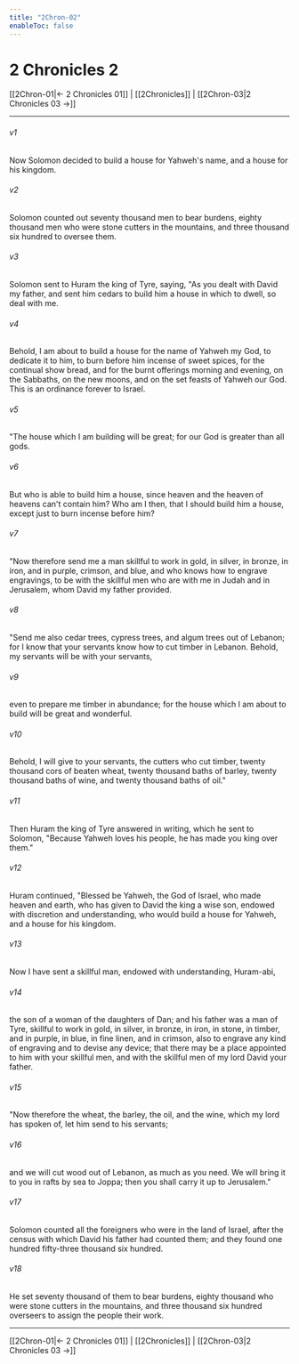 ```yaml
---
title: "2Chron-02"
enableToc: false
---
```


# 2 Chronicles 2

[[2Chron-01|← 2 Chronicles 01]] | [[2Chronicles]] | [[2Chron-03|2 Chronicles 03 →]]
***



###### v1 
Now Solomon decided to build a house for Yahweh's name, and a house for his kingdom. 

###### v2 
Solomon counted out seventy thousand men to bear burdens, eighty thousand men who were stone cutters in the mountains, and three thousand six hundred to oversee them. 

###### v3 
Solomon sent to Huram the king of Tyre, saying, "As you dealt with David my father, and sent him cedars to build him a house in which to dwell, so deal with me. 

###### v4 
Behold, I am about to build a house for the name of Yahweh my God, to dedicate it to him, to burn before him incense of sweet spices, for the continual show bread, and for the burnt offerings morning and evening, on the Sabbaths, on the new moons, and on the set feasts of Yahweh our God. This is an ordinance forever to Israel. 

###### v5 
"The house which I am building will be great; for our God is greater than all gods. 

###### v6 
But who is able to build him a house, since heaven and the heaven of heavens can't contain him? Who am I then, that I should build him a house, except just to burn incense before him? 

###### v7 
"Now therefore send me a man skillful to work in gold, in silver, in bronze, in iron, and in purple, crimson, and blue, and who knows how to engrave engravings, to be with the skillful men who are with me in Judah and in Jerusalem, whom David my father provided. 

###### v8 
"Send me also cedar trees, cypress trees, and algum trees out of Lebanon; for I know that your servants know how to cut timber in Lebanon. Behold, my servants will be with your servants, 

###### v9 
even to prepare me timber in abundance; for the house which I am about to build will be great and wonderful. 

###### v10 
Behold, I will give to your servants, the cutters who cut timber, twenty thousand cors of beaten wheat, twenty thousand baths of barley, twenty thousand baths of wine, and twenty thousand baths of oil." 

###### v11 
Then Huram the king of Tyre answered in writing, which he sent to Solomon, "Because Yahweh loves his people, he has made you king over them." 

###### v12 
Huram continued, "Blessed be Yahweh, the God of Israel, who made heaven and earth, who has given to David the king a wise son, endowed with discretion and understanding, who would build a house for Yahweh, and a house for his kingdom. 

###### v13 
Now I have sent a skillful man, endowed with understanding, Huram-abi, 

###### v14 
the son of a woman of the daughters of Dan; and his father was a man of Tyre, skillful to work in gold, in silver, in bronze, in iron, in stone, in timber, and in purple, in blue, in fine linen, and in crimson, also to engrave any kind of engraving and to devise any device; that there may be a place appointed to him with your skillful men, and with the skillful men of my lord David your father. 

###### v15 
"Now therefore the wheat, the barley, the oil, and the wine, which my lord has spoken of, let him send to his servants; 

###### v16 
and we will cut wood out of Lebanon, as much as you need. We will bring it to you in rafts by sea to Joppa; then you shall carry it up to Jerusalem." 

###### v17 
Solomon counted all the foreigners who were in the land of Israel, after the census with which David his father had counted them; and they found one hundred fifty-three thousand six hundred. 

###### v18 
He set seventy thousand of them to bear burdens, eighty thousand who were stone cutters in the mountains, and three thousand six hundred overseers to assign the people their work.

***
[[2Chron-01|← 2 Chronicles 01]] | [[2Chronicles]] | [[2Chron-03|2 Chronicles 03 →]]
